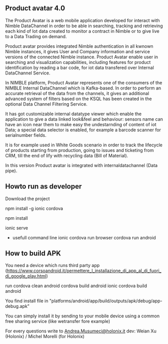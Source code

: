 ## Product avatar 4.0

The Product Avatar is a web mobile application developed for interact with Nimble DataChannel in order to be able in
searching, tracking and retrieving each kind of Iot data created to monitor a contract in Nimble or to give live to a Data Trading on demand.

Product avatar provides integrated Nimble authentication in all kwnown Nimble instances, it gives User and Company information and service versions of the connected Nimble instance.
Product Avatar enable user in searching and visualization capabilities, including features for product identification by reading a bar code, for iot data transfered over Internal DataChannel Service.

In NIMBLE platform, Product Avatar represents one of the consumers of the NIMBLE Internal DataChannel which is Kafka-based. 
In order to perform an accurate retrieval of the data from the channels, it gives an additional advanced system of filters based on the KSQL has been created in the optional Data Channel Filtering Service.

It has got customizable internal datatype viewer which enable the application to give a data linked look&feel and behaviour: sensors name can have an icon near them to make easy the undestarnding of content of iot Data; a special data selector is enabled, for example a barcode scanner for serialnumber fields.

It is for example used in White Goods scenario in order to track the lifecycle of products starting from production, going to issues and ticketing from CRM, till the end of lify with recycling data (Bill of Material).

In this version Product avatar is integrated with internaldatachannel (Data pipe).

## Howto run as developer
Download the project

npm install -g ionic cordova

npm install

ionic serve

- usefull command line
ionic cordova run browser
cordova run android

## How to build APK
You need a device which runs third party app (https://www.corsoandroid.it/permettere_l_installazione_di_app_al_di_fuori_di_google_play.html)

run
cordova clean android
cordova build android
ionic cordova build android

You find install file in "platforms/android/app/build/outputs/apk/debug/app-debug.apk"

You can simply install it by sending to your mobile device using a common free sharing service (like wetransfer fore example)

For every questions write to Andrea.Musumeci@holonix.it
dev: Weian Xu (Holonix) / Michel Morelli (for Holonix)



